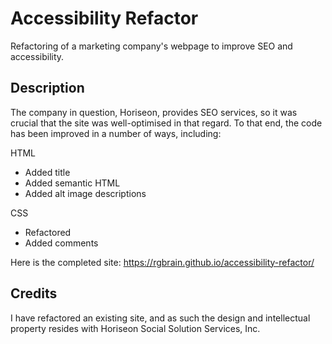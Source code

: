 # Accessibility Refactor

Refactoring of a marketing company's webpage to improve SEO and accessibility.  


## Description 

The company in question, Horiseon, provides SEO services, so it was crucial that the site was well-optimised in that regard.  To that end, the code has been improved in a number of ways, including:

HTML
* Added title
* Added semantic HTML
* Added alt image descriptions

CSS
* Refactored
* Added comments

Here is the completed site: https://rgbrain.github.io/accessibility-refactor/


## Credits

I have refactored an existing site, and as such the design and intellectual property resides with Horiseon Social Solution Services, Inc.



